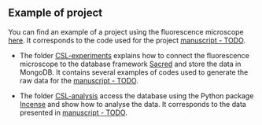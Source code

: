 ## Example of project

You can find an example of a project using the fluorescence microscope [here](https://github.com/Alienor134/CSL-forge/tree/main). It corresponds to the code used for the project [manuscript - TODO]().

- The folder [CSL-experiments](https://github.com/Alienor134/CSL-forge/tree/main/CSL-experiments) explains how to connect the fluorescence microscope to the database framework [Sacred](https://github.com/IDSIA/sacred) and store the data in MongoDB. It contains several examples of codes used to generate the raw data for the [manuscript - TODO]().

- The folder [CSL-analysis](https://github.com/Alienor134/CSL-forge/tree/main/CSL-analysis) access the database using the Python package [Incense](https://github.com/JarnoRFB/incense) and show how to analyse the data. It corresponds to the data presented in [manuscript - TODO]().

